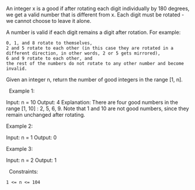 An integer x is a good if after rotating each digit individually by 180 degrees, we get a valid number that is different from x. Each digit must be rotated - we cannot choose to leave it alone.

A number is valid if each digit remains a digit after rotation. For example:


	0, 1, and 8 rotate to themselves,
	2 and 5 rotate to each other (in this case they are rotated in a different direction, in other words, 2 or 5 gets mirrored),
	6 and 9 rotate to each other, and
	the rest of the numbers do not rotate to any other number and become invalid.


Given an integer n, return the number of good integers in the range [1, n].

 
Example 1:

Input: n = 10
Output: 4
Explanation: There are four good numbers in the range [1, 10] : 2, 5, 6, 9.
Note that 1 and 10 are not good numbers, since they remain unchanged after rotating.


Example 2:

Input: n = 1
Output: 0


Example 3:

Input: n = 2
Output: 1


 
Constraints:


	1 <= n <= 104

